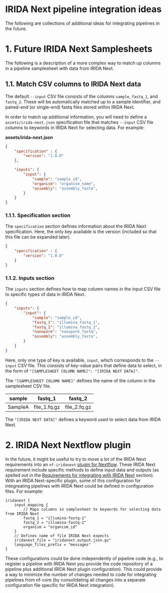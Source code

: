 # IRIDA Next pipeline integration ideas

The following are collections of additional ideas for integrating pipelines in the future.

<a href="samplesheets"></a>
# 1. Future IRIDA Next Samplesheets

The following is a description of a more complex way to match up columns in a pipeline samplesheet with data from IRIDA Next.

## 1.1. Match CSV columns to IRIDA Next data

The default `--input` CSV file consists of the columns `sample`, `fastq_1`, and `fastq_2`. These will be automatically matched up to a sample identifier, and paired-end (or single-end) fastq files stored within IRIDA Next.

In order to match up additional information, you will need to define a `assets/irida-next.json` specification file that matches `--input` CSV file columns to keywords in IRIDA Next for selecting data. For example:

**assets/irida-next.json**
```json
{
    "specification" : {
        "version": "1.0.0"
    },

    "inputs": {
        "input": {
            "sample": "sample_id",
            "organism": "organism_name",
            "assembly": "assembly_fasta",
        }
    }
}
```

### 1.1.1. Specification section

The `specification` section defines information about the IRIDA Next specification. Here, the only key available is the version (included so that this file can be expanded later).

```json
{
    "specification" : {
        "version": "1.0.0"
    }
}
```

### 1.1.2. Inputs section

The `inputs` section defines how to map column names in the input CSV file to specific types of data in IRIDA Next.

```json
{
    "inputs": {
        "input": {
            "sample": "sample_id",
            "fastq_1": "illumina_fastq_1",
            "fastq_2": "illumina_fastq_2",
            "nanopore": "nanopore_fastq",
            "assembly": "assembly_fasta",
        }
    }
}
```

Here, only one type of key is available, `input`, which corresponds to the `--input` CSV file. This consists of key-value pairs that define data to select, in the form of `"[SAMPLESHEET COLUMN NAME]": "[IRIDA NEXT DATA]"`.

The `"[SAMPLESHEET COLUMN NAME]"` defines the name of the column in the samplesheet CSV file.

| sample  | fastq_1      | fastq_2      |
|---------|--------------|--------------|
| SampleA | file_1.fq.gz | file_2.fq.gz |

The `"[IRIDA NEXT DATA]"` defines a keyword used to select data from IRIDA Next.

# 2. IRIDA Next Nextflow plugin

In the future, it might be useful to try to move a lot of the IRIDA Next requirements into an `nf-iridanext` [plugin for Nextflow][nextflow-plugin]. These IRIDA Next requirement include specific methods to define input data and outputs (as spelled out in the [Requirements for integrating with IRIDA Next][iridanext-requirements] section). With an IRIDA Next-specific plugin, some of this configuration for integreating pipelines with IRIDA Next could be defined in configuration files. For example:

```
iridanext {
    input_mapping {
        // Maps columns in samplesheet to keywords for selecting data from IRIDA Next
        fastq_1 = "illumina-fastq-1"
        fastq_2 = "illumina-fastq-2"
        organism = "organism_id"
    }
    // Defines name of file IRIDA Next expects
    iridanext_file = "iridanext.output.json.gz"
    language_files_prefix = "messages"
}
```

These configurations could be done independently of pipeline code (e.g., to register a pipeline with IRIDA Next you provide the code repository of a pipeline plus additional IRIDA Next plugin configuration). This could provide a way to minimize the number of changes needed to code for integrating pipelines from nf-core (by consolidating all changes into a separate configuration file specific for IRIDA Next integration).

[nextflow-plugin]: https://www.nextflow.io/docs/latest/plugins.html
[iridanext-requirements]: README.md#13-requirements-for-integrating-with-irida-next
